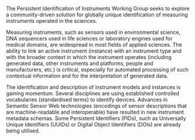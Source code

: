 
The Persistent Identification of Instruments Working Group seeks to explore a community-driven solution for globally unique identification of measuring instruments operated in the sciences.

 

Measuring instruments, such as sensors used in environmental science, DNA sequencers used in life sciences or laboratory engines used for medical domains, are widespread in most fields of applied sciences. The ability to link an active instrument (instance) with an instrument type and with the broader context in which the instrument operates (including generated data, other instruments and platforms, people and manufacturers, etc.) is critical, especially for automated processing of such contextual information and for the interpretation of generated data.

 

The identification and description of instrument models and instances is gaining momentum. Several disciplines are using established controlled vocabularies (standardised terms) to identify devices. Advances in Semantic Sensor Web technologies (encodings of sensor descriptions that are machine-readable and interoperable) have resulted in new instrument metadata schemas. Some Persistent Identifiers (PIDs), such as Universally Unique Identifiers (UUIDs) or Digital Object Identifiers (DOIs) are already being utilised.